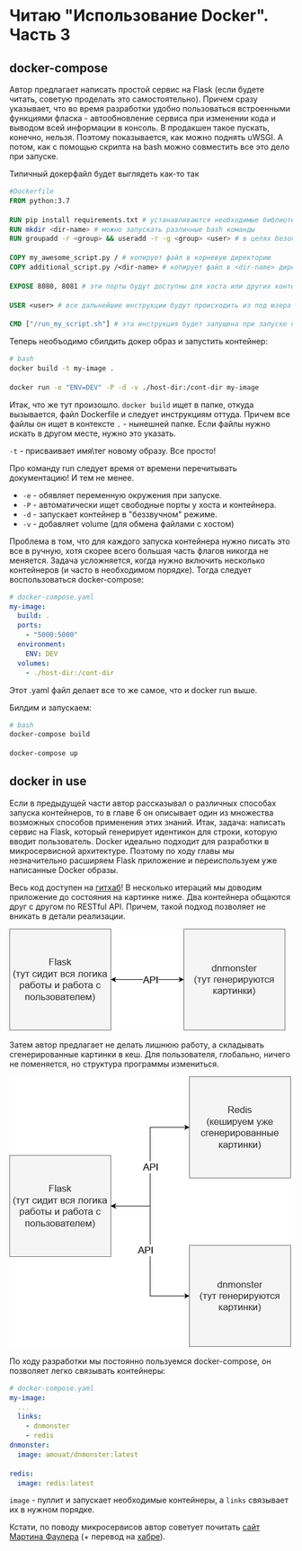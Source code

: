 # Читаю "Использование Docker". Часть 3

## docker-compose

Автор предлагает написать простой сервис на Flask (если будете читать, советую проделать это самостоятельно). Причем сразу указывает, что во время разработки удобно пользоваться встроенными функциями фласка - автообновление сервиса при изменении кода и выводом всей информации в консоль. В продакшен такое пускать, конечно, нельзя. Поэтому показывается, как можно поднять uWSGI. А потом, как с помощью скрипта на bash можно совместить все это дело при запуске.

Типичный докерфайл будет выглядеть как-то так

```Dockerfile
#Dockerfile
FROM python:3.7

RUN pip install requirements.txt # устанавливаются необходимые библиотеки
RUN mkdir <dir-name> # можно запускать различные bash команды
RUN groupadd -r <group> && useradd -r -g <group> <user> # в целях безопастности всегда стоит создавать юзера от которого и будет проводиться запуск контейнера!

COPY my_awesome_script.py / # копирует файл в корневую директорию
COPY additional_script.py /<dir-name> # копирует файл в <dir-name> директорию

EXPOSE 8080, 8081 # эти порты будут доступны для хоста или других контейнеров

USER <user> # все дальнейшие инструкции будут происходить из под юзера <user>, а не root

CMD ["/run_my_script.sh"] # эта инструкция будет запущена при запуске контейнера
```

Теперь необъодимо сбилдить докер образ и запустить контейнер:
```bash
# bash
docker build -t my-image .

docker run -e "ENV=DEV" -P -d -v ./host-dir:/cont-dir my-image
```
Итак, что же тут произошло. `docker build` ищет в папке, откуда вызывается, файл Dockerfile и следует инструкциям оттуда. Причем все файлы он ищет в контексте `.` - нынешней папке. Если файлы нужно искать в другом месте, нужно это указать. 

`-t` - присваивает имя\тег новому образу. Все просто!

Про команду run следует время от времени перечитывать документацию! И тем не менее. 

- `-e` - обявляет переменную окружения при запуске.
- `-P` - автоматически ищет свободные порты у хоста и контейнера.
- `-d` - запускает контейнер в "беззвучном" режиме.
- `-v` - добавляет volume (для обмена файлами с хостом)

Проблема в том, что для каждого запуска контейнера нужно писать это все в ручную, хотя скорее всего большая часть флагов никогда не меняется. Задача усложняется, когда нужно включить несколько контейнеров (и часто в необходимом порядке). Тогда следует воспользоваться docker-compose:

```yaml
# docker-compose.yaml
my-image:  
  build: . 
  ports:
    - "5000:5000"
  environment:
    ENV: DEV
  volumes:
    - ./host-dir:/cont-dir
```
Этот .yaml файл делает все то же самое, что и docker run выше.

Билдим и запускаем:

```bash
# bash
docker-compose build

docker-compose up
```

## docker in use

Если в предыдущей части автор рассказывал о различных способах запуска контейнеров, то в главе 6 он описывает один из множества возможных способов применения этих знаний. Итак, задача: написать сервис на Flask, который генерирует идентикон для строки, которую вводит пользователь.
Docker идеально подходит для разработки в микросервисной архитектуре. Поэтому по ходу главы мы незначительно расширяем Flask приложение и переиспользуем уже написанные Docker образы. 

Весь код доступен на [гитхаб](https://github.com/using-docker/creating-a-simple-web-app)! В несколько итераций мы доводим приложение до состояния на картинке ниже. Два контейнера общаются друг с другом по RESTful API. Причем, такой подход позволяет не вникать в детали реализации.

![](/images/docker_3_1.png "iteration 1")

Затем автор предлагает не делать лишнюю работу, а складывать сгенерированные картинки в кеш. Для пользователя, глобально, ничего не поменяется, но структура программы измениться.

![](/images/docker_3_2.png "iteration 2")

По ходу разработки мы постоянно пользуемся docker-compose, он позволяет легко связывать контейнеры:

```yaml
# docker-compose.yaml
my-image:
  ...
  links:
    - dnmonster
    - redis
dnmonster:
  image: amouat/dnmonster:latest
  
redis:
  image: redis:latest
```

`image` - пуллит и запускает необходимые контейнеры, а `links` связывает их в нужном порядке.  

Кстати, по поводу микросервисов автор советует почитать [сайт Мартина Фаулера](https://martinfowler.com/articles/microservices.html) (+ перевод на [хабре](https://habr.com/ru/post/249183/)).